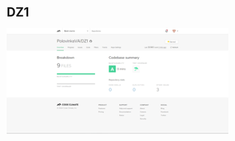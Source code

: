 # DZ1
<img height="auto" src="https://raw.githubusercontent.com/PolovinkaVA/DZ1/refs/heads/main/QualityControl%2004.09.24.PNG">
